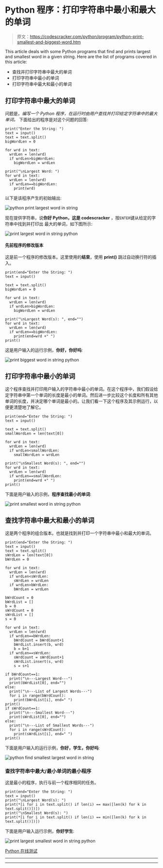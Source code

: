 # Python 程序：打印字符串中最小和最大的单词

> 原文：<https://codescracker.com/python/program/python-print-smallest-and-biggest-word.htm>

This article deals with some Python programs that find and prints largest and smallest word in a given string. Here are the list of programs covered in this article:

*   查找并打印字符串中最大的单词
*   打印字符串中最小的单词
*   打印字符串中最大和最小的单词

## 打印字符串中最大的单词

问题是，*编写一个 Python 程序，在运行时由用户查找并打印给定字符串中的最大单词。* 下面给出的程序是对这个问题的回答:

```
print("Enter the String: ")
text = input()
text = text.split()
bigWordLen = 0

for wrd in text:
  wrdLen = len(wrd)
  if wrdLen>bigWordLen:
    bigWordLen = wrdLen

print("\nLargest Word: ")
for wrd in text:
  wrdLen = len(wrd)
  if wrdLen==bigWordLen:
    print(wrd)
```

以下是该程序产生的初始输出:

![python print largest word in string](img/742e626aa4a3a0d69074e5093aed97c7.png)

现在提供字符串，说**你好 Python，这是 codescracker** ，按`ENTER`键从给定的字符串中找到并打印出 最大的单词，如下图所示:

![print largest word in string python](img/c50f9fdc52a2c4bb22f223e35950966c.png)

#### 先前程序的修改版本

这是前一个程序的修改版本。这里使用的**结束**，使用 **print()** 跳过自动换行符的插入。

```
print(end="Enter the String: ")
text = input()

text = text.split()
bigWordLen = 0

for wrd in text:
  wrdLen = len(wrd)
  if wrdLen>bigWordLen:
    bigWordLen = wrdLen

print("\nLargest Word(s): ", end="")
for wrd in text:
  wrdLen = len(wrd)
  if wrdLen==bigWordLen:
    print(end=wrd +" ")
print()
```

这是用户输入的运行示例，**你好，你好吗**:

![print biggest word in string python](img/cd4c26bc6293124e3272454e402aa041.png)

## 打印字符串中最小的单词

这个程序查找并打印用户输入的字符串中最小的单词。在这个程序中，我们假设给定字符串中第一个单词的长度是最小的单词。然后进一步比较这个长度和所有其他单词的长度，并决定哪个单词是最小的。让我们看一下这个程序及其示例运行，以便更清楚地了解它。

```
print(end="Enter the String: ")
text = input()

text = text.split()
smallWordLen = len(text[0])

for wrd in text:
  wrdLen = len(wrd)
  if wrdLen<smallWordLen:
    smallWordLen = wrdLen

print("\nSmallest Word(s): ", end="")
for wrd in text:
  wrdLen = len(wrd)
  if wrdLen==smallWordLen:
    print(end=wrd +" ")
print()
```

下面是用户输入的示例，**程序查找最小的单词**:

![print smallest word in string python](img/1fbd0e02dcc2cc030f446307f79347c1.png)

## 查找字符串中最大和最小的单词

这是两个程序的组合版本。也就是找到并打印一个字符串中最小和最大的单词。

```
print(end="Enter the String: ")
text = input()
text = text.split()
sWrdLen = len(text[0])
bWrdLen = 0

for wrd in text:
  wrdLen = len(wrd)
  if wrdLen<sWrdLen:
    sWrdLen = wrdLen
  if wrdLen>bWrdLen:
    bWrdLen = wrdLen

bWrdCount = 0
bWrdList = []
b = 0
sWrdCount = 0
sWrdList = []
s = 0

for wrd in text:
  wrdLen = len(wrd)
  if wrdLen==bWrdLen:
    bWrdCount = bWrdCount+1
    bWrdList.insert(b, wrd)
    b = b+1
  if wrdLen==sWrdLen:
    sWrdCount = sWrdCount+1
    sWrdList.insert(s, wrd)
    s = s+1

if bWrdCount==1:
  print("\n---Largest Word---")
  print(bWrdList[0], end="")
else:
  print("\n---List of Largest Words---")
  for i in range(bWrdCount):
    print(bWrdList[i], end=" ")
print()
if sWrdCount==1:
  print("\n---Smallest Word---")
  print(sWrdList[0], end="")
else:
  print("\n---List of Smallest Words---")
  for i in range(sWrdCount):
    print(sWrdList[i], end=" ")
print()
```

下面是用户输入的运行示例，**你好，学生，你好吗**:

![python find smallest largest word in string](img/150b65193efc8b739cabd6d1cdcda8bf.png)

### 查找字符串中最大/最小单词的最小程序

这是最小的程序，执行与前一个程序相同的任务。

```
print(end="Enter the String: ")
text = input()
print("\nLargest Word(s): ")
print(*[i for i in text.split() if len(i) == max([len(k) for k in text.split()])])
print("\nSmallest Word(s): ")
print(*[i for i in text.split() if len(i) == min([len(k) for k in text.split()])])
```

下面是用户输入运行示例，**你好学生**:

![print largest smallest word in string python](img/6a64860ae1e20da862876243703ed09d.png)

[Python 在线测试](/exam/showtest.php?subid=10)

* * *

* * *